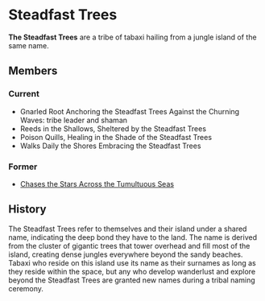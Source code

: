 # Steadfast Trees

**The Steadfast Trees** are a tribe of tabaxi hailing from a jungle island of the same name.

## Members

### Current

- Gnarled Root Anchoring the Steadfast Trees Against the Churning Waves: tribe leader and shaman
- Reeds in the Shallows, Sheltered by the Steadfast Trees
- Poison Quills, Healing in the Shade of the Steadfast Trees
- Walks Daily the Shores Embracing the Steadfast Trees

### Former

- [Chases the Stars Across the Tumultuous Seas](../pirates/members/chases-the-stars-across-the-tumultuous-seas.md)

## History

The Steadfast Trees refer to themselves and their island under a shared name, indicating the deep bond they have to the land. The name is derived from the cluster of gigantic trees that tower overhead and fill most of the island, creating dense jungles everywhere beyond the sandy beaches. Tabaxi who reside on this island use its name as their surnames as long as they reside within the space, but any who develop wanderlust and explore beyond the Steadfast Trees are granted new names during a tribal naming ceremony.
